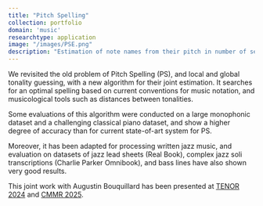 ```yaml
---
title: "Pitch Spelling"
collection: portfolio
domain: 'music'
researchtype: application
image: "/images/PSE.png"
description: "Estimation of note names from their pitch in number of semitones."
---
```

We revisited the old problem of Pitch Spelling (PS), and local and global tonality guessing, with a new algorithm for their joint estimation. It searches for an optimal spelling based on current conventions for music notation, and musicological tools such as distances between tonalities. 

Some evaluations of this algorithm were conducted on a large monophonic dataset and a challenging classical piano dataset, and show a higher degree of accuracy than for current state-of-art system for PS. 

Moreover, it has been adapted for processing written jazz music, and evaluation on datasets of jazz lead sheets (Real Book), complex jazz soli transcriptions (Charlie Parker Omnibook), and bass lines have also shown very good results.

This joint work with Augustin Bouquillard has been presented at [TENOR 2024](publication/2024-04-01-Engraving-Oriented-Joint-Estimation-of-Pitch-Spelling-and-Local-and-Global-Keys) and [CMMR 2025](https://florent-jacquemard.github.io/publication/2025-11-03-Pitch-Spelling-Jazz-Lead-Sheets-and-Solo-Transcriptions).

